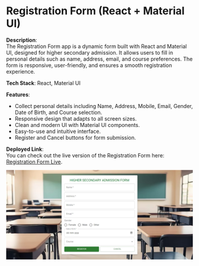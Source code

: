 # Registration Form (React + Material UI)

**Description**:  
The Registration Form app is a dynamic form built with React and Material UI, designed for higher secondary admission. It allows users to fill in personal details such as name, address, email, and course preferences. The form is responsive, user-friendly, and ensures a smooth registration experience.

**Tech Stack**: React, Material UI

**Features**:
- Collect personal details including Name, Address, Mobile, Email, Gender, Date of Birth, and Course selection.
- Responsive design that adapts to all screen sizes.
- Clean and modern UI with Material UI components.
- Easy-to-use and intuitive interface.
- Register and Cancel buttons for form submission.

**Deployed Link**:  
You can check out the live version of the Registration Form here: [Registration Form Live](https://registration-react-three.vercel.app/).

![Registration Form Screenshot](./Registration-screenshot.jpeg)





